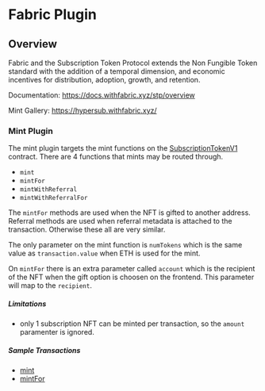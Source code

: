 # Fabric Plugin

## Overview
Fabric and the Subscription Token Protocol extends the Non Fungible Token standard with the addition of a temporal dimension, and economic incentives for distribution, adoption, growth, and retention.

Documentation: https://docs.withfabric.xyz/stp/overview

Mint Gallery: https://hypersub.withfabric.xyz/

### Mint Plugin

The mint plugin targets the mint functions on the [SubscriptionTokenV1](https://basescan.org/address/0x90e1c94ca5e161acb420e59d8be5041db931c9dd#code) contract. There are 4 functions that mints may be routed through.

- `mint`
- `mintFor`
- `mintWithReferral`
- `mintWithReferralFor`

The `mintFor` methods are used when the NFT is gifted to another address. Referral methods are used when referral metadata is attached to the transaction. Otherwise these all are very similar.

The only parameter on the mint function is `numTokens` which is the same value as `transaction.value` when ETH is used for the mint. 

On `mintFor` there is an extra parameter called `account` which is the recipient of the NFT when the gift option is choosen on the frontend. This parameter will map to the `recipient`.

##### Limitations
- only 1 subscription NFT can be minted per transaction, so the `amount` paramenter is ignored.

##### Sample Transactions
- [mint](https://basescan.org/tx/0xc0eaf3fa1e32bf3b32ff12e6f5d98b14b46865b62416237b7ed9bc898a5d7d93)
- [mintFor](https://basescan.org/tx/0x5b48379058011a2fd5419b236019b37768ffc2333c03ab097dd6d7fab432c31e)